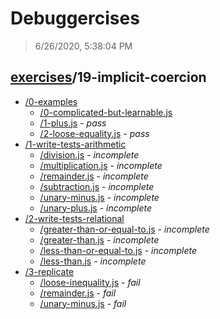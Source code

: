 # Debuggercises 

> 6/26/2020, 5:38:04 PM 

## [exercises](../README.md)/19-implicit-coercion 

- [/0-examples](./0-examples/README.md)
  - [/0-complicated-but-learnable.js](./0-examples/README.md#0-complicated-but-learnablejs)  
  - [/1-plus.js](./0-examples/README.md#1-plusjs) - _pass_ 
  - [/2-loose-equality.js](./0-examples/README.md#2-loose-equalityjs) - _pass_ 
- [/1-write-tests-arithmetic](./1-write-tests-arithmetic/README.md)
  - [/division.js](./1-write-tests-arithmetic/README.md#divisionjs) - _incomplete_ 
  - [/multiplication.js](./1-write-tests-arithmetic/README.md#multiplicationjs) - _incomplete_ 
  - [/remainder.js](./1-write-tests-arithmetic/README.md#remainderjs) - _incomplete_ 
  - [/subtraction.js](./1-write-tests-arithmetic/README.md#subtractionjs) - _incomplete_ 
  - [/unary-minus.js](./1-write-tests-arithmetic/README.md#unary-minusjs) - _incomplete_ 
  - [/unary-plus.js](./1-write-tests-arithmetic/README.md#unary-plusjs) - _incomplete_ 
- [/2-write-tests-relational](./2-write-tests-relational/README.md)
  - [/greater-than-or-equal-to.js](./2-write-tests-relational/README.md#greater-than-or-equal-tojs) - _incomplete_ 
  - [/greater-than.js](./2-write-tests-relational/README.md#greater-thanjs) - _incomplete_ 
  - [/less-than-or-equal-to.js](./2-write-tests-relational/README.md#less-than-or-equal-tojs) - _incomplete_ 
  - [/less-than.js](./2-write-tests-relational/README.md#less-thanjs) - _incomplete_ 
- [/3-replicate](./3-replicate/README.md)
  - [/loose-inequality.js](./3-replicate/README.md#loose-inequalityjs) - _fail_ 
  - [/remainder.js](./3-replicate/README.md#remainderjs) - _fail_ 
  - [/unary-minus.js](./3-replicate/README.md#unary-minusjs) - _fail_ 
